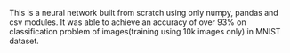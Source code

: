 This is a neural network built from scratch using only numpy, pandas and csv modules. It was able to achieve an accuracy of over 93% on classification problem of images(training using 10k images only) in MNIST dataset.
